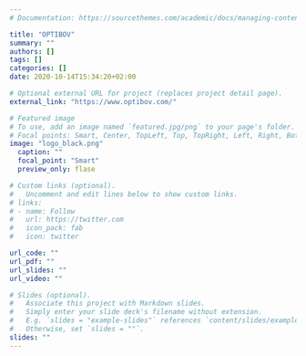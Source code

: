 ```yaml
---
# Documentation: https://sourcethemes.com/academic/docs/managing-content/

title: "OPTIBOV"
summary: ""
authors: []
tags: []
categories: []
date: 2020-10-14T15:34:20+02:00

# Optional external URL for project (replaces project detail page).
external_link: "https://www.optibov.com/"

# Featured image
# To use, add an image named `featured.jpg/png` to your page's folder.
# Focal points: Smart, Center, TopLeft, Top, TopRight, Left, Right, BottomLeft, Bottom, BottomRight.
image: "logo_black.png"
  caption: ""
  focal_point: "Smart"
  preview_only: flase

# Custom links (optional).
#   Uncomment and edit lines below to show custom links.
# links:
# - name: Follow
#   url: https://twitter.com
#   icon_pack: fab
#   icon: twitter

url_code: ""
url_pdf: ""
url_slides: ""
url_video: ""

# Slides (optional).
#   Associate this project with Markdown slides.
#   Simply enter your slide deck's filename without extension.
#   E.g. `slides = "example-slides"` references `content/slides/example-slides.md`.
#   Otherwise, set `slides = ""`.
slides: ""
---
```

